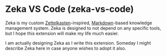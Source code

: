 # Zeka VS Code (zeka-vs-code)

Zeka is my custom [Zettelkasten](https://zettelkasten.de)-inspired,
[Markdown](https://daringfireball.net/projects/markdown)-based knowledge
management system. Zeka is designed to not depend on any specific tools, but I
hope this extension will make my life much easier.

I am actually designing Zeka as I write this extension. Someday I might describe
Zeka here in case anyone wishes to adopt it also.
